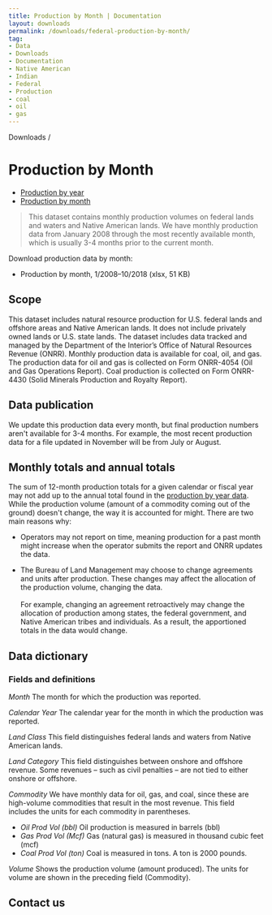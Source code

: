 ```yaml
---
title: Production by Month | Documentation
layout: downloads
permalink: /downloads/federal-production-by-month/
tag:
- Data
- Downloads
- Documentation
- Native American
- Indian
- Federal
- Production
- coal
- oil
- gas
---
```


<custom-link to="/downloads/" className="breadcrumb link-charlie">Downloads</custom-link> /
# Production by Month

<section class="explore-subpage container">
    <section>
      <div class="explore-subpage-tabs">
        <ul>
          <li class="explore-subpage-tab">
            <a href="/downloads/federal-production/">Production by year</a>
          </li>
          <li class="explore-subpage-tab active">
            <a href="/downloads/federal-production-by-month/">Production by month</a>
          </li>
        </ul>
      </div>
    </section>
</section>

> This dataset contains monthly production volumes on federal lands and waters and Native American lands. We have monthly production data from January 2008 through the most recently available month, which is usually 3-4 months prior to the current month.

<p class="downloads-download_links-intro">Download production data by month:
  <ul class="downloads-download_links list-unstyled">
    <li><download-link to="/downloads/monthly_production_02-2019.xlsx">Production by month, 1/2008–10/2018 (xlsx, 51 KB)</download-link></li>
  </ul>
</p>

## Scope

This dataset includes natural resource production for U.S. federal lands and offshore areas and Native American lands. It does not include privately owned lands or U.S. state lands. The dataset includes data tracked and managed by the Department of the Interior’s Office of Natural Resources Revenue (ONRR). Monthly production data is available for coal, oil, and gas. The production data for oil and gas is collected on Form ONRR-4054 (Oil and Gas Operations Report). Coal production is collected on Form ONRR-4430 (Solid Minerals Production and Royalty Report).

## Data publication

We update this production data every month, but final production numbers aren't available for 3-4 months. For example, the most recent production data for a file updated in November will be from July or August.

## Monthly totals and annual totals

The sum of 12-month production totals for a given calendar or fiscal year may not add up to the annual total found in the [production by year data](/downloads/federal-production/). While the production volume (amount of a commodity coming out of the ground) doesn't change, the way it is accounted for might. There are two main reasons why:

- Operators may not report on time, meaning production for a past month might increase when the operator submits the report and ONRR updates the data.

- The Bureau of Land Management may choose to change agreements and units after production. These changes may affect the allocation of the production volume, changing the data. <br/><br/>For example, changing an agreement retroactively may change the allocation of production among states, the federal government, and Native American tribes and individuals. As a result, the apportioned totals in the data would change.

## Data dictionary

### Fields and definitions

_Month_ The month for which the production was reported.

_Calendar Year_ The calendar year for the month in which the production was reported. 

_Land Class_ This field distinguishes federal lands and waters from Native American lands.

_Land Category_ This field distinguishes between onshore and offshore revenue. Some revenues – such as civil penalties – are not tied to either onshore or offshore.

_Commodity_ We have monthly data for oil, gas, and coal, since these are high-volume commodities that result in the most revenue. This field includes the units for each commodity in parentheses.

- _Oil Prod Vol (bbl)_ Oil production is measured in barrels (bbl)
- _Gas Prod Vol (Mcf)_ Gas (natural gas) is measured in thousand cubic feet (mcf)
- _Coal Prod Vol (ton)_ Coal is measured in tons. A ton is 2000 pounds.

_Volume_ Shows the production volume (amount produced). The units for volume are shown in the preceding field (Commodity).

## Contact us
